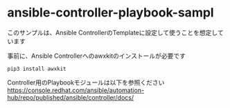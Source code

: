 # ansible-controller-playbook-sampl

このサンプルは、Ansible ControllerのTemplateに設定して使うことを想定しています

事前に、Ansible Controllerへのawxkitのインストールが必要です
```
pip3 install awxkit
```

Controller用のPlaybookモジュールは以下を参照ください
https://console.redhat.com/ansible/automation-hub/repo/published/ansible/controller/docs/
